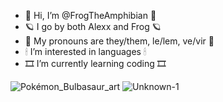 - 💫 Hi, I’m @FrogTheAmphibian 💫
- 🪐 I go by both Alexx and Frog 🪐
- 🌾 My pronouns are they/them, le/lem, ve/vir 🌾
- 🕯 I’m interested in languages 🕯
- 🎞 I’m currently learning coding 🎞

<!---
FrogTheAmphibian/FrogTheAmphibian is a ✨ special ✨ repository because its `README.md` (this file) appears on your GitHub profile.
You can click the Preview link to take a look at your changes.
--->
![Pokémon_Bulbasaur_art](https://user-images.githubusercontent.com/95384041/158881361-5644f6f7-6b19-4117-ade5-609cf955c14f.png)
![Unknown-1](https://user-images.githubusercontent.com/95384041/158882007-afd8d3d3-2b5d-420a-8585-84c5c01a20a2.jpeg)
